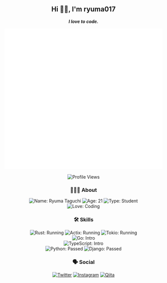 <div align="center">

  ## Hi 👋🏻, I'm ryuma017

  <i><b>I love to code.</b></i>

  ![Metrics](/github-metrics.svg)

  ![Profile Views](https://komarev.com/ghpvc/?username=ryuma017&color=lightgrey&style=for-the-badge)

  ### 💁🏻‍♂️ About

  ![Name: Ryuma Taguchi](https://img.shields.io/badge/Name-Ryuma%20Taguchi-blue?style=for-the-badge)
  ![Age: 21](https://img.shields.io/badge/Age-21-blue?style=for-the-badge)
  ![Type: Student](https://img.shields.io/badge/Type-Student-blue?style=for-the-badge)
  <br>
  ![Love: Coding](https://img.shields.io/badge/Love-Coding-FF69B4?style=for-the-badge)

  ### 🛠 Skills

  ![Rust: Running](https://img.shields.io/badge/Rust-Running-DEA584?style=for-the-badge&logo=rust&logoColor=white)
  ![Actix: Running](https://img.shields.io/badge/Actix-Running-DEA584?style=for-the-badge)
  ![Tokio: Running](https://img.shields.io/badge/Tokio-Running-DEA584?style=for-the-badge)
  <br>
  ![Go: Intro](https://img.shields.io/badge/Go-Intro-02ADD8?style=for-the-badge&logo=go&logoColor=white)
  <br>
  ![TypeScript: Intro](https://img.shields.io/badge/TypeScript-Intro-3078C6?style=for-the-badge&logo=typescript&logoColor=white)
  <br>
  ![Python: Passed](https://img.shields.io/badge/Python-Passed-3572A5?style=for-the-badge&logo=python&logoColor=white)
  ![Django: Passed](https://img.shields.io/badge/Django-Passed-3572A5?style=for-the-badge)

  ### 🗣 Social

  [![Twitter](https://img.shields.io/badge/Twitter-1DA1F2?style=for-the-badge&logo=twitter&logoColor=white)](https://twitter.com/ryuma017)
  [![Instagram](https://img.shields.io/badge/Instagram-E4405F?style=for-the-badge&logo=instagram&logoColor=white)](https://instagram.com/ryuma017)
  [![Qiita](https://img.shields.io/badge/Qiita-55C500?style=for-the-badge&logo=qiita&logoColor=white)](https://qiita.com/ryuma017)

</div>
